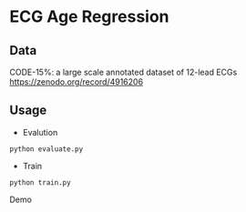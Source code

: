 # ECG Age Regression

## Data

CODE-15%: a large scale annotated dataset of 12-lead ECGs
https://zenodo.org/record/4916206

## Usage
- Evalution
```
python evaluate.py
```

- Train
```
python train.py
```

Demo

